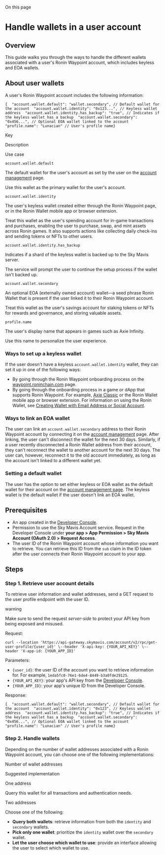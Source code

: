 On this page

# Handle wallets in a user account

## Overview[​](/mavis/ronin-waypoint/guides/handle-wallets#overview "Direct link to Overview")

This guide walks you through the ways to handle the different wallets associated with a user's Ronin Waypoint account, which includes keyless and EOA wallets.

## About user wallets[​](/mavis/ronin-waypoint/guides/handle-wallets#about-user-wallets "Direct link to About user wallets")

A user's Ronin Waypoint account includes the following information:

```
{  "account.wallet.default": "wallet.secondary", // Default wallet for the account  "account.wallet.identity": "0x123...", // Keyless wallet address  "account.wallet.identity.has_backup": "true", // Indicates if the keyless wallet has a backup  "account.wallet.secondary": "0x456...", // Optional EOA wallet linked to the account  "profile.name": "Lunacian" // User's profile name}
```

Key

Description

Use case

`account.wallet.default`

The default wallet for the user's account as set by the user on the [account management](https://accounts.skymavis.com/dashboard/account) page.

Use this wallet as the primary wallet for the user's account.

`account.wallet.identity`

The user's keyless wallet created either through the Ronin Waypoint page, or in the Ronin Wallet mobile app or browser extension.

Treat this wallet as the user's spending account for in-game transactions and purchases, enabling the user to purchase, swap, and mint assets across Ronin games. It also supports actions like collecting daily check-ins and sending tokens or NFTs to other users.

`account.wallet.identity.has_backup`

Indicates if a shard of the keyless wallet is backed up to the Sky Mavis server.

The service will prompt the user to continue the setup process if the wallet isn't backed up.

`account.wallet.secondary`

An optional EOA (externally owned account) wallet—a seed phrase Ronin Wallet that is present if the user linked it to their Ronin Waypoint account.

Treat this wallet as the user's savings account for staking tokens or NFTs for rewards and governance, and storing valuable assets.

`profile.name`

The user's display name that appears in games such as Axie Infinity.

Use this name to personalize the user experience.

### Ways to set up a keyless wallet[​](/mavis/ronin-waypoint/guides/handle-wallets#ways-to-set-up-a-keyless-wallet "Direct link to Ways to set up a keyless wallet")

If the user doesn't have a keyless `account.wallet.identity` wallet, they can set it up in one of the following ways:

-   By going through the Ronin Waypoint onboarding process on the [waypoint.roninchain.com](https://waypoint.roninchain.com) page.
-   By going through the onboarding process in a game or dApp that supports Ronin Waypoint. For example, [Axie Classic](https://hub.skymavis.com/games/classic) or the Ronin Wallet mobile app or browser extension. For information on using the Ronin Wallet, see [Creating Wallet with Email Address or Social Account](https://support.roninchain.com/hc/en-us/articles/14037076528283-Getting-Started-on-Ronin-Mobile-Wallet).

### Ways to link an EOA wallet[​](/mavis/ronin-waypoint/guides/handle-wallets#ways-to-link-an-eoa-wallet "Direct link to Ways to link an EOA wallet")

The user can link an `account.wallet.secondary` address to their Ronin Waypoint account by connecting it on the [account management](https://accounts.skymavis.com/dashboard/account) page. After linking, the user can't disconnect the wallet for the next 30 days. Similarly, if a user recently disconnected a Ronin Wallet address from their account, they can't reconnect the wallet to another account for the next 30 days. The user can, however, reconnect it to the old account immediately, as long as the account isn't linked to a different wallet yet.

### Setting a default wallet[​](/mavis/ronin-waypoint/guides/handle-wallets#setting-a-default-wallet "Direct link to Setting a default wallet")

The user has the option to set either keyless or EOA wallet as the default wallet for their account on the [account management page](https://accounts.skymavis.com/dashboard/account). The keyless wallet is the default wallet if the user doesn't link an EOA wallet.

## Prerequisites[​](/mavis/ronin-waypoint/guides/handle-wallets#prerequisites "Direct link to Prerequisites")

-   An app created in the [Developer Console](https://developers.skymavis.com/console/applications/).
-   Permission to use the Sky Mavis Account service. Request in the Developer Console under **your app > App Permission > Sky Mavis Account (OAuth 2.0) > Request Access**.
-   The user ID of the Ronin Waypoint account whose information you want to retrieve. You can retrieve this ID from the `sub` claim in the ID token after the user connects their Ronin Waypoint account to your app.

## Steps[​](/mavis/ronin-waypoint/guides/handle-wallets#steps "Direct link to Steps")

### Step 1. Retrieve user account details[​](/mavis/ronin-waypoint/guides/handle-wallets#step-1-retrieve-user-account-details "Direct link to Step 1. Retrieve user account details")

To retrieve user information and wallet addresses, send a GET request to the user profile endpoint with the user ID.

warning

Make sure to send the request *server-side* to protect your API key from being exposed and misused.

Request:

```
curl --location 'https://api-gateway.skymavis.com/account/v2/rpc/get-user-profile/{user_id}' \--header 'X-api-key: {YOUR_API_KEY}' \--header 'X-app-id: {YOUR_APP_ID}'
```

Parameters:

-   `{user_id}`: the user ID of the account you want to retrieve information for. For example, `1eda5fc0-76e1-6de4-8449-b3a0fde29125`.
-   `{YOUR_API_KEY}`: your app's API key from the [Developer Console](https://developers.skymavis.com/console/applications).
-   `{YOUR_APP_ID}`: your app's unique ID from the Developer Console.

Response:

```
{  "account.wallet.default": "wallet.secondary", // Default wallet for the account  "account.wallet.identity": "0x123", // Keyless wallet address  "account.wallet.identity.has_backup": "true", // Indicates if the keyless wallet has a backup  "account.wallet.secondary": "0x456...", // Optional EOA wallet linked to the account  "profile.name": "Lunacian" // User's profile name}
```

### Step 2. Handle wallets[​](/mavis/ronin-waypoint/guides/handle-wallets#step-2-handle-wallets "Direct link to Step 2. Handle wallets")

Depending on the number of wallet addresses associated with a Ronin Waypoint account, you can choose one of the following implementations:

Number of wallet addresses

Suggested implementation

One address

Query this wallet for all transactions and authentication needs.

Two addresses

Choose one of the following:

-   **Query both wallets**: retrieve information from both the `identity` and `secondary` wallets.
-   **Pick only one wallet**: prioritize the `identity` wallet over the `secondary` wallet.
-   **Let the user choose which wallet to use**: provide an interface allowing the user to select which wallet to use.
